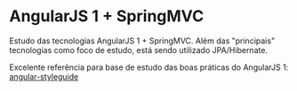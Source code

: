 AngularJS 1 + SpringMVC
========================
Estudo das tecnologias AngularJS 1 + SpringMVC.
Além das "principais" tecnologias como foco de estudo, está sendo utilizado JPA/Hibernate.

Excelente referência para base de estudo das boas práticas do AngularJS 1:
[angular-styleguide](https://github.com/johnpapa/angular-styleguide/blob/master/a1/README.md)
